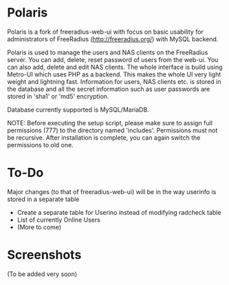# Polaris
Polaris is a fork of freeradius-web-ui with focus on basic usability for administrators of FreeRadius (http://freeradius.org/) with MySQL backend.

Polaris is used to manage the users and NAS clients on the FreeRadius server. You can add, delete, reset password of users from the web-ui. You can also add, delete and edit NAS clients. The whole interface is build using Metro-UI which uses PHP as a backend. This makes the whole UI very light weight and lightning fast. Information for users, NAS clients etc. is stored in the database and all the secret information such as user passwords are stored in 'sha1' or 'md5' encryption.

Database currently supported is MySQL/MariaDB.

NOTE: Before executing the setup script, please make sure to assign full permissions (777) to the directory named 'includes'. Permissions must not be recursive. After installation is complete, you can again switch the permissions to old one.

# To-Do
Major changes (to that of freeradius-web-ui) will be in the way userinfo is stored in a separate table

* Create a separate table for Userino instead of modifying radcheck table
* List of currently Online Users
* (More to come)

# Screenshots
(To be added very soon)
